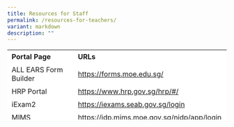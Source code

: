 ```yaml
---
title: Resources for Staff
permalink: /resources-for-teachers/
variant: markdown
description: ""
---
```

<table border="0" style="box-sizing: inherit; border-collapse: collapse; border-spacing: 0px; max-width: 100%; height: 161px; width: 665.188px;"><tbody style="box-sizing: inherit;"><tr border="1" style="box-sizing: inherit; background: rgb(255, 255, 255); height: 23px;"><td border="0" style="box-sizing: inherit; padding: 5px 10px; width: 326.35px; height: 23px;"><b>Portal Page</b></td><td border="0" style="box-sizing: inherit; padding: 5px 10px; width: 200px; height: 23px;"><b>URLs</b></td></tr><tr style="box-sizing: inherit; background: rgb(255, 255, 255);"><td style="box-sizing: inherit; padding: 5px 10px; width: 326.35px;">ALL EARS Form Builder</td><td style="box-sizing: inherit; padding: 5px 10px; width: 337.837px;"><a href="https://forms.moe.edu.sg/">https://forms.moe.edu.sg/</a></td></tr><tr style="box-sizing: inherit; background: rgb(255, 255, 255);"><td style="box-sizing: inherit; padding: 5px 10px; width: 326.35px;">HRP Portal</td><td style="box-sizing: inherit; padding: 5px 10px; width: 337.837px;"><a href="https://www.hrp.gov.sg/hrp/#/">https://www.hrp.gov.sg/hrp/#/</a></td></tr><tr style="box-sizing: inherit; background: rgb(255, 255, 255);"><td style="box-sizing: inherit; padding: 5px 10px; width: 326.35px;">iExam2</td><td style="box-sizing: inherit; padding: 5px 10px; width: 337.837px;"><a href="https://iexams.seab.gov.sg/login/">https://iexams.seab.gov.sg/login</a></td></tr><tr style="box-sizing: inherit; background: rgb(255, 255, 255); height: 23px;"><td style="box-sizing: inherit; padding: 5px 10px; width: 326.35px; height: 23px;">MIMS</td><td style="box-sizing: inherit; padding: 5px 10px; width: 337.837px; height: 23px;"><a href="https://idp.mims.moe.gov.sg/nidp/app/login">https://idp.mims.moe.gov.sg/nidp/app/login</a></td></tr><tr style="box-sizing: inherit; background: rgb(255, 255, 255);"><td style="box-sizing: inherit; padding: 5px 10px; width: 326.35px;">Opal 2.0</td><td style="box-sizing: inherit; padding: 5px 10px; width: 337.837px;"><a href="https://www.opal2.moe.edu.sg/app/learner">https://www.opal2.moe.edu.sg/app/learner</a></td></tr><tr style="box-sizing: inherit; background: rgb(255, 255, 255);"><td style="box-sizing: inherit; padding: 5px 10px; width: 326.35px;">Parents Gateway</td><td style="box-sizing: inherit; padding: 5px 10px; width: 337.837px;"><a href="https://pg.moe.edu.sg/">https://pg.moe.edu.sg/</a></td></tr><tr style="box-sizing: inherit; background: rgb(255, 255, 255);"><td style="box-sizing: inherit; padding: 5px 10px; width: 326.35px;">Resource Booking System (RBS)</td><td style="box-sizing: inherit; padding: 5px 10px; width: 337.837px;"><a href="https://rbs.avero-tech.com/login.html">https://rbs.avero-tech.com/login.html</a></td></tr><tr style="box-sizing: inherit; background: rgb(255, 255, 255); height: 23px;"><td style="box-sizing: inherit; padding: 5px 10px; width: 326.35px; height: 23px;">SC Mobile</td><td style="box-sizing: inherit; padding: 5px 10px; width: 337.837px; height: 23px;"><a href="https://scmobile.moe.edu.sg/login">https://scmobile.moe.edu.sg/login</a></td></tr><tr><td style="box-sizing: inherit; padding: 5px 10px; width: 326.35px; height: 23px;">School Cockpit</td><td style="box-sizing: inherit; padding: 5px 10px; width: 337.837px; height: 23px;"><a href="https://schoolcockpit.moe.gov.sg/">https://schoolcockpit.moe.gov.sg/</a></td></tr></tbody></table>